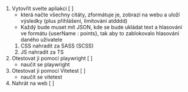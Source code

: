 1. Vytovřit svelte apliakci [ ]
	-	která načte všechny citáty, zformátuje je, zobrazí na webu a uloží výsledky (plus přihlášení, limitování atdddd)
	-	Každý bude muset mít JSON, kde se bude ukládat text a hlasování ve formátu {userName : points}, tak aby to zablokovalo hlasování daného uživatele
	1.	CSS nahradit za SASS (SCSS)
	2.	JS nahradit za TS
2. Otestovat ji pomocí playwright	[ ]
	-	naučit se playwright
3. Otestovat ji pomocí Vitetest [ ]
	- 	naučit se vitetest
4. Nahrát na web [ ]